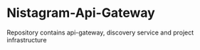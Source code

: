 # Nistagram-Api-Gateway
Repository contains api-gateway, discovery service and project infrastructure
